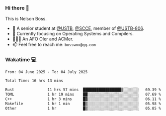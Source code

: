### Hi there 👋

<!--
**bosswnx/bosswnx** is a ✨ _special_ ✨ repository because its `README.md` (this file) appears on your GitHub profile.

Here are some ideas to get you started:

- 🔭 I’m currently working on ...
- 🌱 I’m currently learning ...
- 👯 I’m looking to collaborate on ...
- 🤔 I’m looking for help with ...
- 💬 Ask me about ...
- 📫 How to reach me: ...
- 😄 Pronouns: ...
- ⚡ Fun fact: ...
-->

This is Nelson Boss.

- 🏫 A senior student at [@USTB](https://www.ustb.edu.cn/), [@SCCE](https://scce.ustb.edu.cn/), member of [@USTB-806](https://ustb-806.github.io/).
- 🌱 Currently focusing on Operating Systems and Compilers.
- 🧑🏻‍💻 An AFO OIer and ACMer.
- 📫 Feel free to reach me: `bosswnx@qq.com`

### Wakatime 💻

<!--START_SECTION:waka-->

```txt
From: 04 June 2025 - To: 04 July 2025

Total Time: 16 hrs 13 mins

Rust               11 hrs 57 mins  █████████████████▒░░░░░░░   69.39 %
TOML               1 hr 19 mins    ██░░░░░░░░░░░░░░░░░░░░░░░   07.69 %
C++                1 hr 3 mins     █▓░░░░░░░░░░░░░░░░░░░░░░░   06.11 %
Makefile           1 hr 1 min      █▒░░░░░░░░░░░░░░░░░░░░░░░   05.98 %
Other              1 hr            █▒░░░░░░░░░░░░░░░░░░░░░░░   05.85 %
```

<!--END_SECTION:waka-->
